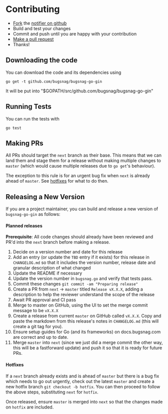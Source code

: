 Contributing
============

-   [Fork](https://help.github.com/articles/fork-a-repo) the [notifier on github](https://github.com/bugsnag/bugsnag-go-gin)
-   Build and test your changes
-   Commit and push until you are happy with your contribution
-   [Make a pull request](https://help.github.com/articles/using-pull-requests)
-   Thanks!


Downloading the code
--------------------

You can download the code and its dependencies using

```
go get -t github.com/bugsnag/bugsnag-go-gin
```

It will be put into "$GOPATH/src/github.com/bugsnag/bugsnag-go-gin"


Running Tests
-------------

You can run the tests with

```shell
go test
```

Making PRs
----------

All PRs should target the `next` branch as their base. This means that we can land them and stage them for a release without making multiple changes to `master` (which would cause multiple releases due to `go get`'s behaviour).

The exception to this rule is for an urgent bug fix when `next` is already ahead of `master`. See [hotfixes](#hotfixes) for what to do then.

Releasing a New Version
-----------------------

If you are a project maintainer, you can build and release a new version of
`bugsnag-go-gin` as follows:

#### Planned releases

**Prerequisite**: All code changes should already have been reviewed and PR'd into the `next` branch before making a release.

1. Decide on a version number and date for this release
1. Add an entry (or update the `TBD` entry if it exists) for this release in `CHANGELOG.md` so that it includes the version number, release date and granular description of what changed
1. Update the README if necessary
1. Update the version number in `bugsnag.go` and verify that tests pass.
1. Commit these changes `git commit -am "Preparing release"`
1. Create a PR from `next` -> `master` titled `Release vX.X.X`, adding a description to help the reviewer understand the scope of the release
1. Await PR approval and CI pass
1. Merge to master on GitHub, using the UI to set the merge commit message to be `vX.X.X`
1. Create a release from current `master` on GitHub called `vX.X.X`. Copy and paste the markdown from this release's notes in `CHANGELOG.md` (this will create a git tag for you).
1. Ensure setup guides for Go (and its frameworks) on docs.bugsnag.com are correct and up to date.
1. Merge `master` into `next` (since we just did a merge commit the other way, this will be a fastforward update) and push it so that it is ready for future PRs.


#### Hotfixes

If a `next` branch already exists and is ahead of `master` but there is a bug fix which needs to go out urgently, check out the latest `master` and create a new hotfix branch `git checkout -b hotfix`. You can then proceed to follow the above steps, substituting `next` for `hotfix`.

Once released, ensure `master` is merged into `next` so that the changes made on `hotfix` are included.
